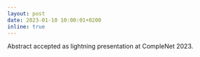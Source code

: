 ```yaml
---
layout: post
date: 2023-01-10 10:00:01+0200
inline: true
---
```


Abstract accepted as lightning presentation at CompleNet 2023.
